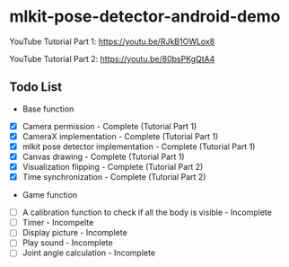 # mlkit-pose-detector-android-demo

YouTube Tutorial Part 1: https://youtu.be/RJkB1OWLox8

YouTube Tutorial Part 2: https://youtu.be/80bsPKgQtA4

## Todo List
* Base function
- [x] Camera permission - Complete (Tutorial Part 1)
- [x] CameraX implementation - Complete (Tutorial Part 1)
- [x] mlkit pose detector implementation - Complete (Tutorial Part 1)
- [x] Canvas drawing - Complete (Tutorial Part 1)
- [x] Visualization flipping - Complete (Tutorial Part 2)
- [x] Time synchronization - Complete (Tutorial Part 2)

* Game function
- [ ] A calibration function to check if all the body is visible - Incomplete
- [ ] Timer - Incompelte
- [ ] Display picture - Incomplete
- [ ] Play sound - Incomplete
- [ ] Joint angle calculation - Incomplete
